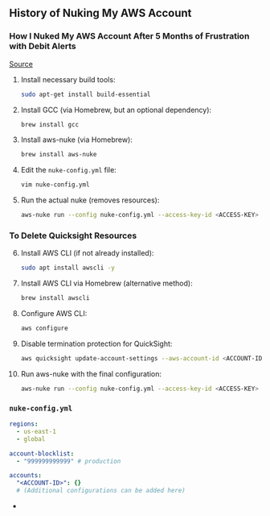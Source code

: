 ## History of Nuking My AWS Account

### How I Nuked My AWS Account After 5 Months of Frustration with Debit Alerts

[Source](https://github.com/rebuy-de/aws-nuke/)

1. Install necessary build tools:
   ```bash
   sudo apt-get install build-essential
   ```
2. Install GCC (via Homebrew, but an optional dependency):

   ```bash
   brew install gcc
   ```

3. Install aws-nuke (via Homebrew):

   ```bash
   brew install aws-nuke
   ```

4. Edit the `nuke-config.yml` file:

   ```bash
   vim nuke-config.yml
   ```

5. Run the actual nuke (removes resources):

   ```bash
   aws-nuke run --config nuke-config.yml --access-key-id <ACCESS-KEY> --secret-access-key <SECRET-KEY> --no-dry-run
   ```

### To Delete Quicksight Resources 

6. Install AWS CLI (if not already installed):

   ```bash
   sudo apt install awscli -y
   ```

7. Install AWS CLI via Homebrew (alternative method):

    ```bash
    brew install awscli
    ```

8. Configure AWS CLI:

    ```bash
    aws configure
    ```

9. Disable termination protection for QuickSight:

    ```bash
    aws quicksight update-account-settings --aws-account-id <ACCOUNT-ID> --no-termination-protection-enabled --default-namespace default
    ```

10. Run aws-nuke with the final configuration:

    ```bash
    aws-nuke run --config nuke-config.yml --access-key-id <ACCESS-KEY> --secret-access-key <SECRET-KEY> --no-dry-run
    ```

### `nuke-config.yml`

```yaml
regions:
  - us-east-1
  - global

account-blocklist:
  - "999999999999" # production

accounts:
  "<ACCOUNT-ID>": {}
  # (Additional configurations can be added here)
```
-
